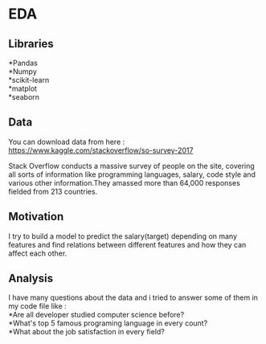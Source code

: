 # EDA
## Libraries

*Pandas<br/>
*Numpy<br/>
*scikit-learn<br/>
*matplot<br/>
*seaborn<br/>

## Data

You can download data from here : https://www.kaggle.com/stackoverflow/so-survey-2017 <br/>

Stack Overflow conducts a massive survey of people on the site, covering all sorts of information like programming languages, salary, code style and various other information.They amassed more than 64,000 responses fielded from 213 countries.

## Motivation

I try to build a model to predict the salary(target) depending on many features and find relations between different features and how they can affect each other.


## Analysis

 I have many questions about the data and i tried to answer some of them in my code file like : <br/>
 *Are all developer studied computer science before? <br/>
 *What's top 5 famous programing language in every count? <br/>
 *What about the job satisfaction in every field? <br/>

